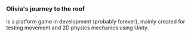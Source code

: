 ### Olivia's journey to the roof

is a platform game in development (probably forever), mainly created for testing movement and 2D physics mechanics using Unity.
